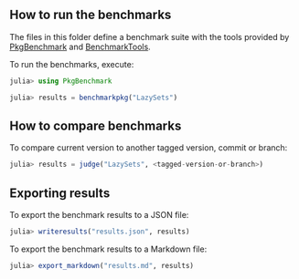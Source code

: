 ## How to run the benchmarks

The files in this folder define a benchmark suite with the tools provided by
[PkgBenchmark](https://github.com/JuliaCI/PkgBenchmark.jl) and
[BenchmarkTools](https://github.com/JuliaCI/BenchmarkTools.jl).

To run the benchmarks, execute:

```julia
julia> using PkgBenchmark

julia> results = benchmarkpkg("LazySets")
```

## How to compare benchmarks

To compare current version to another tagged version, commit or branch:

```julia
julia> results = judge("LazySets", <tagged-version-or-branch>)
```

## Exporting results

To export the benchmark results to a JSON file:

```julia
julia> writeresults("results.json", results)
```

To export the benchmark results to a Markdown file:

```julia
julia> export_markdown("results.md", results)
```
